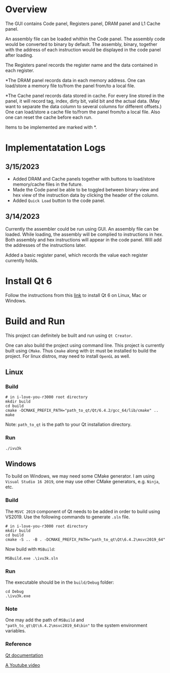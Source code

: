 # Overview
The GUI contains Code panel, Registers panel, DRAM panel and L1 Cache panel.

An assembly file can be loaded whithin the Code panel. The assembly code would be converted to binary by default. The assembly, binary, together with the address of each instruction would be displayed in the code panel after loading.

The Registers panel records the register name and the data contained in each register.

*The DRAM panel records data in each memory address. One can load/store a memory file to/from the panel from/to a local file.

*The Cache panel records data stored in cache. For every line stored in the panel, it will record tag, index, dirty bit, valid bit and the actual data. (May want to separate the data column to several columns for different offsets.) One can load/store a cache file to/from the panel from/to a local file. Also one can reset the cache before each run.

Items to be implemented are marked with *.

# Implementatation Logs
## 3/15/2023
- Added DRAM and Cache panels together with buttons to load/store memory/cache files in the future.
- Made the Code panel be able to be toggled between binary view and hex view of the instruction data by clicking the header of the column.
- Added `Quick Load` button to the code panel.

## 3/14/2023
Currently the assembler could be run using GUI. An assembly file can be loaded. While loading, the assembly will be complied to instructions in hex. Both assembly and hex instructions will appear in the code panel. Will add the addresses of the instructions later.

Added a basic register panel, which records the value each register currently holds.

# Install Qt 6
Follow the instructions from this [link](https://youtu.be/nscgFv4l53w) to install Qt 6 on Linux, Mac or Windows.

# Build and Run
This project can definitely be built and run using `Qt Creator`.

One can also build the project using command line. This project is currently built using `CMake`. Thus `Cmake` along with `Qt` must be installed to build the project. For linux distros, may need to install `OpenGL` as well.

## Linux 

### Build
```
# in i-love-you-r3000 root directory
mkdir build
cd build
cmake -DCMAKE_PREFIX_PATH="path_to_qt/Qt/6.4.2/gcc_64/lib/cmake" ..
make
```
Note: `path_to_qt` is the path to your Qt installation directory.

### Run
```
./ivu3k
```

## Windows
To build on Windows, we may need some CMake generator. I am using `Visual Studio 16 2019`, one may use other CMake generators, e.g. `Ninja`, etc.

### Build
The `MSVC 2019` component of Qt needs to be added in order to build using VS2019. Use the following commands to generate `.sln` file.
```
# in i-love-you-r3000 root directory
mkdir build
cd build
cmake -S .. -B . -DCMAKE_PREFIX_PATH="path_to_qt\Qt\6.4.2\msvc2019_64"
```
Now build with `MSBuild`:
```
MSBuild.exe .\ivu3k.sln
```
### Run
The executable should be in the `build/Debug` folder:
```
cd Debug
.\ivu3k.exe
```
### Note
One may add the path of `MSBuild` and `"path_to_qt\Qt\6.4.2\msvc2019_64\bin"` to the system environment variables.

### Reference
[Qt documentation](https://doc.qt.io/qt-6/cmake-build-on-cmdline.html)

[A Youtube video](https://www.youtube.com/watch?v=HRGZDnNMc5U&t=360s)
